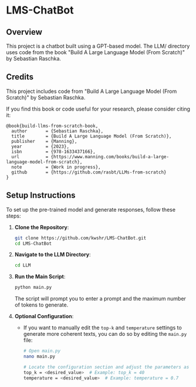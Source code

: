 # LMS-ChatBot

## Overview
This project is a chatbot built using a GPT-based model. The LLM/ directory uses code from the book "Build A Large Language Model (From Scratch)" by Sebastian Raschka.

## Credits
This project includes code from "Build A Large Language Model (From Scratch)" by Sebastian Raschka.

If you find this book or code useful for your research, please consider citing it:

```
@book{build-llms-from-scratch-book,
  author       = {Sebastian Raschka},
  title        = {Build A Large Language Model (From Scratch)},
  publisher    = {Manning},
  year         = {2023},
  isbn         = {978-1633437166},
  url          = {https://www.manning.com/books/build-a-large-language-model-from-scratch},
  note         = {Work in progress},
  github       = {https://github.com/rasbt/LLMs-from-scratch}
}

```
## Setup Instructions

To set up the pre-trained model and generate responses, follow these steps:

1. **Clone the Repository**:
    ```bash
    git clone https://github.com/kwshr/LMS-ChatBot.git
    cd LMS-ChatBot
    ```

2. **Navigate to the LLM Directory**:
    ```bash
    cd LLM
    ```

3. **Run the Main Script**:
    ```bash
    python main.py
    ```
    The script will prompt you to enter a prompt and the maximum number of tokens to generate. 

4. **Optional Configuration**:
    - If you want to manually edit the `top-k` and `temperature` settings to generate more coherent texts, you can do so by editing the `main.py` file:
      
        ```bash
        # Open main.py
        nano main.py

        # Locate the configuration section and adjust the parameters as needed
        top_k = <desired_value>  # Example: top_k = 40
        temperature = <desired_value>  # Example: temperature = 0.7
        ```
